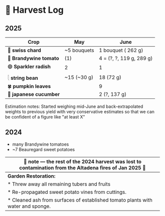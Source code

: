 # 🧺 Harvest Log

## 2025

| Crop     | **May**                                  | **June**     | 
|--------------------------------------|----------|-------------|
| 🥬 **swiss chard**   |     ~5 bouquets|  1 bouquet ( 262 g)     | 
| 🍅 **Brandywine tomato** | (1)               |     4 = (?, ?, 119 g, 289 g)   | 
| 🟣 **Sparkler radish**   | 2               |     1     | 
| 𓇛 **string bean**     |   ~15 (~30 g)             |      18 (72 g)    | 
| 🍀 **pumpkin leaves**            |             |     9      |  
| 🥒 **japanese cucumber**            |             |     2 (?, 137 g)      |  

Estimation notes: Started weighing mid-June and back-extrapolated weights to previous yield with very conservative estimates so that we can be confident of a figure like "at least X"

## 2024

* many Brandywine tomatoes
* ~7 Beauregard sweet potatoes
  


|🚒  note — the rest of the 2024 harvest was lost to contamination from the Altadena fires of Jan 2025 🚒| 
|----------------------------------------------------------------------------------------------------|
|  **Garden Restoration:**                                                                           |
| * Threw away all remaining tubers and fruits                                                       |
| * Re-propagated sweet potato vines from cuttings.                                                  |
| * Cleaned ash from surfaces of established tomato plants with water and sponge.                    |
